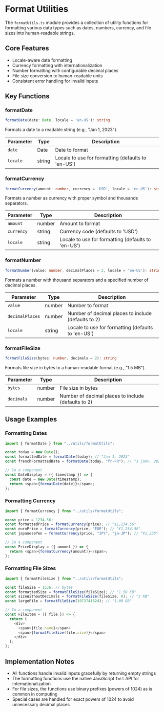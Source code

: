 # Format Utilities

The `formatUtils.ts` module provides a collection of utility functions for formatting various data types such as dates, numbers, currency, and file sizes into human-readable strings.

## Core Features

- Locale-aware date formatting
- Currency formatting with internationalization
- Number formatting with configurable decimal places
- File size conversion to human-readable units
- Consistent error handling for invalid inputs

## Key Functions

### formatDate

```typescript
formatDate(date: Date, locale = 'en-US'): string
```

Formats a date to a readable string (e.g., "Jan 1, 2023").

| Parameter | Type   | Description                                        |
| --------- | ------ | -------------------------------------------------- |
| `date`    | Date   | Date to format                                     |
| `locale`  | string | Locale to use for formatting (defaults to 'en-US') |

### formatCurrency

```typescript
formatCurrency(amount: number, currency = 'USD', locale = 'en-US'): string
```

Formats a number as currency with proper symbol and thousands separators.

| Parameter  | Type   | Description                                        |
| ---------- | ------ | -------------------------------------------------- |
| `amount`   | number | Amount to format                                   |
| `currency` | string | Currency code (defaults to 'USD')                  |
| `locale`   | string | Locale to use for formatting (defaults to 'en-US') |

### formatNumber

```typescript
formatNumber(value: number, decimalPlaces = 2, locale = 'en-US'): string
```

Formats a number with thousand separators and a specified number of decimal places.

| Parameter       | Type   | Description                                         |
| --------------- | ------ | --------------------------------------------------- |
| `value`         | number | Number to format                                    |
| `decimalPlaces` | number | Number of decimal places to include (defaults to 2) |
| `locale`        | string | Locale to use for formatting (defaults to 'en-US')  |

### formatFileSize

```typescript
formatFileSize(bytes: number, decimals = 2): string
```

Formats file size in bytes to a human-readable format (e.g., "1.5 MB").

| Parameter  | Type   | Description                                         |
| ---------- | ------ | --------------------------------------------------- |
| `bytes`    | number | File size in bytes                                  |
| `decimals` | number | Number of decimal places to include (defaults to 2) |

## Usage Examples

### Formatting Dates

```typescript
import { formatDate } from "../utils/formatUtils";

const today = new Date();
const formattedDate = formatDate(today); // "Jan 1, 2023"
const frenchFormattedDate = formatDate(today, "fr-FR"); // "1 janv. 2023"

// In a component
const DateDisplay = ({ timestamp }) => {
  const date = new Date(timestamp);
  return <span>{formatDate(date)}</span>;
};
```

### Formatting Currency

```typescript
import { formatCurrency } from "../utils/formatUtils";

const price = 1234.56;
const formattedPrice = formatCurrency(price); // "$1,234.56"
const euroPrice = formatCurrency(price, "EUR"); // "€1,234.56"
const japaneseYen = formatCurrency(price, "JPY", "ja-JP"); // "¥1,235"

// In a component
const PriceDisplay = ({ amount }) => {
  return <span>{formatCurrency(amount)}</span>;
};
```

### Formatting File Sizes

```typescript
import { formatFileSize } from "../utils/formatUtils";

const fileSize = 1536; // bytes
const formattedSize = formatFileSize(fileSize); // "1.50 KB"
const sizeWithoutDecimals = formatFileSize(fileSize, 0); // "2 KB"
const largeFile = formatFileSize(1073741824); // "1.00 GB"

// In a component
const FileItem = ({ file }) => {
  return (
    <div>
      <span>{file.name}</span>
      <span>{formatFileSize(file.size)}</span>
    </div>
  );
};
```

## Implementation Notes

- All functions handle invalid inputs gracefully by returning empty strings
- The formatting functions use the native JavaScript `Intl` API for internationalization
- For file sizes, the functions use binary prefixes (powers of 1024) as is common in computing
- Special cases are handled for exact powers of 1024 to avoid unnecessary decimal places
